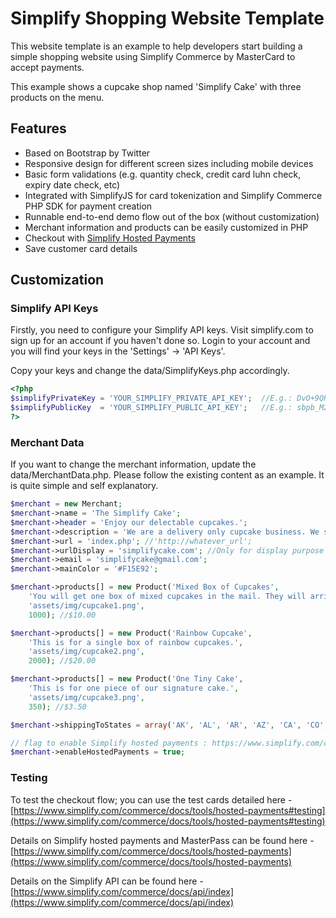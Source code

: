 Simplify Shopping Website Template
==================================

This website template is an example to help developers start building a simple shopping website using Simplify Commerce by MasterCard to accept payments.

This example shows a cupcake shop named 'Simplify Cake' with three products on the menu. 

Features
--------
* Based on Bootstrap by Twitter
* Responsive design for different screen sizes including mobile devices
* Basic form validations (e.g. quantity check, credit card luhn check, expiry date check, etc)
* Integrated with SimplifyJS for card tokenization and Simplify Commerce PHP SDK for payment creation
* Runnable end-to-end demo flow out of the box (without customization)
* Merchant information and products can be easily customized in PHP
* Checkout with [Simplify Hosted Payments](https://www.simplify.com/commerce/docs/tools/hosted-payments)
* Save customer card details

Customization
-------------

### Simplify API Keys

Firstly, you need to configure your Simplify API keys.  Visit simplify.com to sign up for an account if you haven't done so.  Login to your account and you will find your keys in the 'Settings' -> 'API Keys'.

Copy your keys and change the data/SimplifyKeys.php accordingly.

```php
<?php
$simplifyPrivateKey = 'YOUR_SIMPLIFY_PRIVATE_API_KEY';	//E.g.: DvO+9QRpinM6iBQI/OFxpbId/kYi9pCQ4petiZHZiCJ5YFFQL0ODSXAOkNtXTToq
$simplifyPublicKey 	= 'YOUR_SIMPLIFY_PUBLIC_API_KEY';	//E.g.: sbpb_M2M0ZTk2Y2ItNTcxMi00Y2QxLWJmNTctNzg4ZjEzMGMzY2Nj
?>
```

### Merchant Data

If you want to change the merchant information, update the data/MerchantData.php.  Please follow the existing content as an example.  It is quite simple and self explanatory.

```php
$merchant = new Merchant;
$merchant->name = 'The Simplify Cake';
$merchant->header = 'Enjoy our delectable cupcakes.';
$merchant->description = 'We are a delivery only cupcake business. We specialize in made from scratch gourmet cupcakes. Our goal is to change your cupcake experience forever.';
$merchant->url = 'index.php'; //'http://whatever_url';
$merchant->urlDisplay = 'simplifycake.com'; //Only for display purpose
$merchant->email = 'simplifycake@gmail.com';
$merchant->mainColor = '#F15E92';

$merchant->products[] = new Product('Mixed Box of Cupcakes', 
	'You will get one box of mixed cupcakes in the mail. They will arrive in a sealed and chilled bag.', 
	'assets/img/cupcake1.png', 
	1000); //$10.00

$merchant->products[] = new Product('Rainbow Cupcake', 
	'This is for a single box of rainbow cupcakes.', 
	'assets/img/cupcake2.png', 
	2000); //$20.00

$merchant->products[] = new Product('One Tiny Cake', 
	'This is for one piece of our signature cake.', 
	'assets/img/cupcake3.png', 
	350); //$3.50

$merchant->shippingToStates = array('AK', 'AL', 'AR', 'AZ', 'CA', 'CO', 'CT', 'DC', 'DE', 'FL', 'GA', 'HI', 'IA', 'ID', 'IL', 'IN', 'KS', 'KY', 'LA', 'MA', 'MD', 'ME', 'MI', 'MN', 'MO', 'MS', 'MT', 'NC', 'ND', 'NE', 'NH', 'NJ', 'NM', 'NV', 'NY', 'OH', 'OK', 'OR', 'PA', 'RI', 'SC', 'SD', 'TN', 'TX', 'UT', 'VA', 'VT', 'WA', 'WI', 'WV', 'WY');

// flag to enable Simplify hosted payments : https://www.simplify.com/commerce/docs/tools/hosted-payments
$merchant->enableHostedPayments = true;

```

### Testing

To test the checkout flow; you can use the test cards detailed here - [https://www.simplify.com/commerce/docs/tools/hosted-payments#testing](https://www.simplify.com/commerce/docs/tools/hosted-payments#testing)

Details on Simplify hosted payments and MasterPass can be found here - [https://www.simplify.com/commerce/docs/tools/hosted-payments](https://www.simplify.com/commerce/docs/tools/hosted-payments)

Details on the Simplify API can be found here - [https://www.simplify.com/commerce/docs/api/index](https://www.simplify.com/commerce/docs/api/index)
